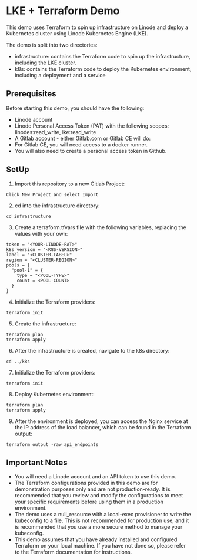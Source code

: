 # LKE + Terraform Demo

This demo uses Terraform to spin up infrastructure on Linode and deploy a Kubernetes cluster using Linode Kubernetes Engine (LKE).

The demo is split into two directories:

- infrastructure: contains the Terraform code to spin up the infrastructure, including the LKE cluster.
- k8s: contains the Terraform code to deploy the Kubernetes environment, including a deployment and a service


## Prerequisites
Before starting this demo, you should have the following:

- Linode account
- Linode Personal Access Token (PAT) with the following scopes: linodes:read_write, lke:read_write
- A Gitlab account - either Gitlab.com or Gitlab CE will do:
-   For Gitlab CE, you will need access to a docker runner.
-   You will also need to create a personal access token in Github.

## SetUp
1. Import this repository to a new Gitlab Project:

```
Click New Project and select Import
```
2. cd into the infrastructure directory:

```
cd infrastructure
```

3. Create a terraform.tfvars file with the following variables, replacing the values with your own:
```
token = "<YOUR-LINODE-PAT>"
k8s_version = "<K8S-VERSION>"
label = "<CLUSTER-LABEL>"
region = "<CLUSTER-REGION>"
pools = {
  "pool-1" = {
    type = "<POOL-TYPE>"
    count = <POOL-COUNT>
  }
}
```

4. Initialize the Terraform providers:
```
terraform init
```

5. Create the infrastructure:
```
terraform plan
terraform apply
```

6. After the infrastructure is created, navigate to the k8s directory:
```
cd ../k8s
```

7. Initialize the Terraform providers:
```
terraform init
```

8. Deploy Kubernetes environment:
```
terraform plan
terraform apply
```

9. After the environment is deployed, you can access the Nginx service at the IP address of the load balancer, which can be found in the Terraform output:
```
terraform output -raw api_endpoints
```


## Important Notes

- You will need a Linode account and an API token to use this demo.
- The Terraform configurations provided in this demo are for demonstration purposes only and are not production-ready. It is recommended that you review and modify the configurations to meet your specific requirements before using them in a production environment.
- The demo uses a null_resource with a local-exec provisioner to write the kubeconfig to a file. This is not recommended for production use, and it is recommended that you use a more secure method to manage your kubeconfig.
- This demo assumes that you have already installed and configured Terraform on your local machine. If you have not done so, please refer to the Terraform documentation for instructions.
